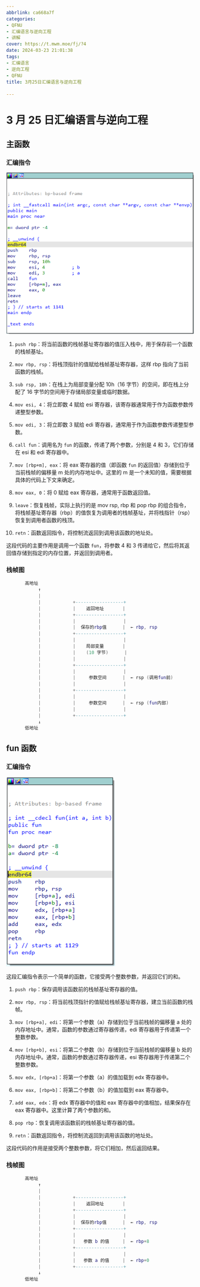 ```yaml
---
abbrlink: ca668a7f
categories:
- QFNU
- 汇编语言与逆向工程
- 讲解
cover: https://t.mwm.moe/fj/?4
date: 2024-03-23 21:01:38
tags:
- 汇编语言
- 逆向工程
- QFNU
title: 3月25日汇编语言与逆向工程

---
```


# 3 月 25 日汇编语言与逆向工程

## 主函数

### 汇编指令

![image-20240323212852517](../img/Reverse-project/4/image-20240323212852517.png)

1. `push rbp`：将当前函数的栈帧基址寄存器的值压入栈中，用于保存前一个函数的栈帧基址。

2. `mov rbp, rsp`：将栈顶指针的值赋给栈帧基址寄存器，这样 rbp 指向了当前函数的栈帧。

3. `sub rsp, 10h`：在栈上为局部变量分配 10h（16 字节）的空间，即在栈上分配了 16 字节的空间用于存储局部变量或临时数据。

4. `mov esi, 4`：将立即数 4 赋给 esi 寄存器，该寄存器通常用于作为函数参数传递整型参数。

5. `mov edi, 3`：将立即数 3 赋给 edi 寄存器，通常用于作为函数参数传递整型参数。

6. `call fun`：调用名为 `fun` 的函数，传递了两个参数，分别是 4 和 3，它们存储在 esi 和 edi 寄存器中。

7. `mov [rbp+m], eax`：将 eax 寄存器的值（即函数 `fun` 的返回值）存储到位于当前栈帧的偏移量 m 处的内存地址中。这里的 m 是一个未知的值，需要根据具体的代码上下文来确定。

8. `mov eax, 0`：将 0 赋给 eax 寄存器，通常用于函数返回值。

9. `leave`：恢复栈帧，实际上执行的是 mov rsp, rbp 和 pop rbp 的组合指令，将栈帧基址寄存器（rbp）的值恢复为调用者的栈帧基址，并将栈指针（rsp）恢复到调用者函数的栈顶。

10. `retn`：函数返回指令，将控制流返回到调用该函数的地址处。

这段代码的主要作用是调用一个函数 `fun`，将参数 4 和 3 传递给它，然后将其返回值存储到指定的内存位置，并返回到调用者。

### 栈帧图

```lua
       高地址
            ↑
            |
            |            +------------------+
            |            |    返回地址       |
            |            +------------------+
            |            |                  |
            |            |  保存的rbp值      |  ← rbp, rsp
            |            +------------------+
            |            |                  |
            |            |    局部变量       |
            |            |    (10 字节)      |
            |            |                  |
            |            +------------------+
            |            |                  |
            |            |     参数空间      |  ← rsp (调用fun前)
            |            |                  |
            |            +------------------+
            |            |                  |
            |            |     参数空间      |  ← rsp (fun内部)
            |            |                  |
            |            +------------------+
            ↓
       低地址

```

## fun 函数

### 汇编指令

![image-20240323213024282](../img/Reverse-project/4/image-20240323213024282.png)

这段汇编指令表示一个简单的函数，它接受两个整数参数，并返回它们的和。

1. `push rbp`：保存调用该函数前的栈帧基址寄存器的值。

2. `mov rbp, rsp`：将当前栈顶指针的值赋给栈帧基址寄存器，建立当前函数的栈帧。

3. `mov [rbp+a], edi`：将第一个参数（a）存储到位于当前栈帧的偏移量 a 处的内存地址中。通常，函数的参数通过寄存器传递，edi 寄存器用于传递第一个整数参数。

4. `mov [rbp+b], esi`：将第二个参数（b）存储到位于当前栈帧的偏移量 b 处的内存地址中。通常，函数的参数通过寄存器传递，esi 寄存器用于传递第二个整数参数。

5. `mov edx, [rbp+a]`：将第一个参数（a）的值加载到 edx 寄存器中。

6. `mov eax, [rbp+b]`：将第二个参数（b）的值加载到 eax 寄存器中。

7. `add eax, edx`：将 edx 寄存器中的值和 eax 寄存器中的值相加，结果保存在 eax 寄存器中。这里计算了两个参数的和。

8. `pop rbp`：恢复调用该函数前的栈帧基址寄存器的值。

9. `retn`：函数返回指令，将控制流返回到调用该函数的地址处。

这段代码的作用是接受两个整数参数，将它们相加，然后返回结果。

### 栈帧图

```lua
       高地址
            ↑
            |
            |            +------------------+
            |            |    返回地址       |
            |            +------------------+
            |            |                  |
            |            |  保存的rbp值      |  ← rbp, rsp
            |            +------------------+
            |            |                  |
            |            |   参数 b 的值     |  ← rbp+8
            |            +------------------+
            |            |                  |
            |            |   参数 a 的值     |  ← rbp+0
            |            +------------------+
            ↓
       低地址

```
